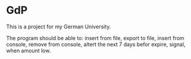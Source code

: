 # GdP
This is a project for my German University.

The program should be able to: insert from file, export to file, insert from console, remove from console, altert the next 7 days befor expire, signal, when amount low.
